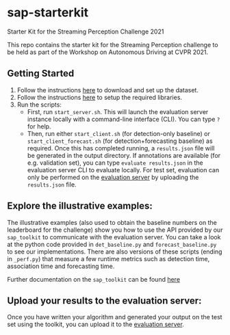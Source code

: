# sap-starterkit
Starter Kit for the Streaming Perception Challenge 2021

This repo contains the starter kit for the Streaming Perception challenge to be held as part of the Workshop on Autonomous Driving at CVPR 2021. 

## Getting Started
  1. Follow the instructions [here](https://github.com/mtli/sAP/blob/master/doc/data_setup.md) to download and set up the dataset.
  2. Follow the instructions [here](doc/code_setup.md) to setup the required libraries.
  3.  Run the scripts:
       - First, run `start_server.sh`. This will launch the evaluation server instance locally with a command-line interface (CLI). You can type `?` for help.
       -  Then, run either `start_client.sh` (for detection-only baseline) or `start_client_forecast.sh` (for detection+forecasting baseline) as required. Once this has completed running, a `results.json` file will be generated in the output directory. If annotations are available (for e.g. validation set), you can type `evaluate results.json` in the evaluation server CLI to evaluate locally. For test set, evaluation can only be performed on the [evaluation server](https://eval.ai/web/challenges/challenge-page/800/overview) by uploading the `results.json` file.

## Explore the illustrative examples:

The illustrative examples (also used to obtain the baseline numbers on the leaderboard for the challenge) show you how to use the API provided by our `sap_toolkit` to communicate with the evaluation server. You can take a look at the python code provided in `det_baseline.py` and `forecast_baseline.py` to see our implementations. There are also versions of these scripts (ending in `_perf.py`) that measure a few runtime metrics such as detection time, association time and forecasting time.

Further documentation on the `sap_toolkit` can be found [here](https://github.com/karthiksharma98/sap-starterkit/tree/master/sap-toolkit)


## Upload your results to the evaluation server:

Once you have written your algorithm and generated your output on the test set using the toolkit, you can upload it to the [evaluation server](https://eval.ai/web/challenges/challenge-page/800/overview).
   






